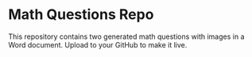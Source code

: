 # Math Questions Repo

This repository contains two generated math questions with images in a Word document.
Upload to your GitHub to make it live.
